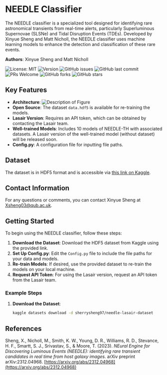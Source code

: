 # NEEDLE Classifier

The NEEDLE classifier is a specialized tool designed for identifying rare astronomical transients from real-time alerts, particularly Superluminous Supernovae (SLSNe) and Tidal Disruption Events (TDEs). Developed by Xinyue Sheng and Matt Nicholl, the NEEDLE classifier uses machine learning models to enhance the detection and classification of these rare events.

**Authors**: Xinyue Sheng and Matt Nicholl

![License: MIT](https://img.shields.io/badge/License-MIT-yellow.svg)
![Version](https://img.shields.io/github/v/release/XinyueSheng2019/NEEDLE.svg)
![GitHub issues](https://img.shields.io/github/issues/XinyueSheng2019/NEEDLE.svg)
![GitHub last commit](https://img.shields.io/github/last-commit/XinyueSheng2019/NEEDLE.svg)
![PRs Welcome](https://img.shields.io/badge/PRs-welcome-brightgreen.svg)
![GitHub forks](https://img.shields.io/github/forks/XinyueSheng2019/NEEDLE.svg)
![GitHub stars](https://img.shields.io/github/stars/XinyueSheng2019/NEEDLE.svg)


## Key Features
- **Architecture**: ![Description of Figure]('cnn_model.png')
- **Open Source**: The dataset `data.hdf5` is available for re-training the models.
- **Lasair Version**: Requires an API token, which can be obtained by contacting the Lasair team.
- **Well-trained Models**: Includes 10 models of NEEDLE-TH with associated datasets. A Lasair version of the well-trained model (without dataset) will be released soon.
- **Config.py**: A configuration file for inputting file paths.

## Dataset

The dataset is in HDF5 format and is accessible via [this link on Kaggle](https://www.kaggle.com/datasets/sherrysheng97/needle-lasair-dataset).

## Contact Information

For any questions or comments, you can contact Xinyue Sheng at Xsheng03@qub.ac.uk.

## Getting Started

To begin using the NEEDLE classifier, follow these steps:

1. **Download the Dataset**: Download the HDF5 dataset from Kaggle using the provided link.
2. **Set Up Config.py**: Edit the `Config.py` file to include the file paths for your data and models.
3. **Re-train Models**: If desired, use the provided dataset to re-train the models on your local machine.
4. **Request API Token**: For using the Lasair version, request an API token from the Lasair team.

### Example Steps

1. **Download the Dataset**:
   ```sh
   kaggle datasets download -d sherrysheng97/needle-lasair-dataset

## References

Sheng, X., Nicholl, M., Smith, K. W., Young, D. R., Williams, R. D., Stevance, H. F., Smartt, S. J., Srivastav, S., & Moore, T. (2023). *NEural Engine for Discovering Luminous Events (NEEDLE): identifying rare transient candidates in real time from host galaxy images*. arXiv preprint arXiv:2312.04968. [https://arxiv.org/abs/2312.04968](https://arxiv.org/abs/2312.04968)